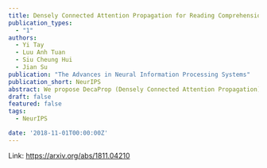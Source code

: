```yaml
---
title: Densely Connected Attention Propagation for Reading Comprehension
publication_types:
  - "1"
authors:
  - Yi Tay
  - Luu Anh Tuan
  - Siu Cheung Hui
  - Jian Su
publication: "The Advances in Neural Information Processing Systems"
publication_short: NeurIPS
abstract: We propose DecaProp (Densely Connected Attention Propagation), a new densely connected neural architecture for reading comprehension (RC). There are two distinct characteristics of our model. Firstly, our model densely connects all pairwise layers of the network, modeling relationships between passage and query across all hierarchical levels. Secondly, the dense connectors in our network are learned via attention instead of standard residual skip-connectors. To this end, we propose novel Bidirectional Attention Connectors (BAC) for efficiently forging connections throughout the network. We conduct extensive experiments on four challenging RC benchmarks. Our proposed approach achieves state-of-the-art results on all four, outperforming existing baselines by up to 2.6%−14.2% in absolute F1 score.
draft: false
featured: false
tags:
  - NeurIPS

date: '2018-11-01T00:00:00Z'
---
```

Link: https://arxiv.org/abs/1811.04210